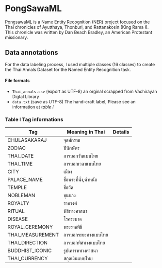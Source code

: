 # PongSawaML
PongsawaML is a Name Entity Recognition (NER) project focused on the Thai chronicles of Ayutthaya, Thonburi, and Rattanakosin (King Rama I). This chronicle was written by Dan Beach Bradley, an American Protestant missionary.

## Data annotations
For the data labeling process, I used multiple classes (16 classes) to create the Thai Annals Dataset for the Named Entity Recognition task.

#### File formats
- `Thai_annals.csv` (export as UTF-8) an orginal scrapped from Vachirayan Digtal Library
- `data.txt` (save as UTF-8) The hand-craft label, Please see an information at *table I*



### Table I Tag informations

| Tag              | Meaning in Thai       | Details |
|------------------|-----------------------|---------|
| CHULASAKARAJ     | จุลศักราช               |         |
| ZODIAC           | ปีนักษัตร                |         |
| THAI_DATE        | การบอกวันแบบไทย        |         |
| THAI_TIME        | การบอกเวลาแบบไทย      |         |
| CITY             | เมือง                  |         |
| PALACE_NAME      | ชื่อพระที่นั่ง,ตำหนัก        |         |
| TEMPLE           | ชื่อวัด               |         |
| NOBLEMAN         | ขุนนาง                |         |
| ROYALTY          | ราชวงศ์     |         | รวมกษัตริย์เข้าไปด้วย |
| RITUAL           | พิธีทางศาสนา          |         |
| DISEASE          | โรคระบาด              |         |
| ROYAL_CEREMONY   | พระราชพิธี            |         |
| THAI_MEASUREMENT | การบอกระยะทางแบบไทย   |         |
| THAI_DIRECTION   | การบอกทิศทางแบบไทย    |         |
| BUDDHIST_ICONIC  | รูปเคารพทางศาสนา      |         |
| THAI_CURRENCY    | สกุลเงินแบบไทย        |         |







 

 
 
 
 
 
 
 
 
 
 

 